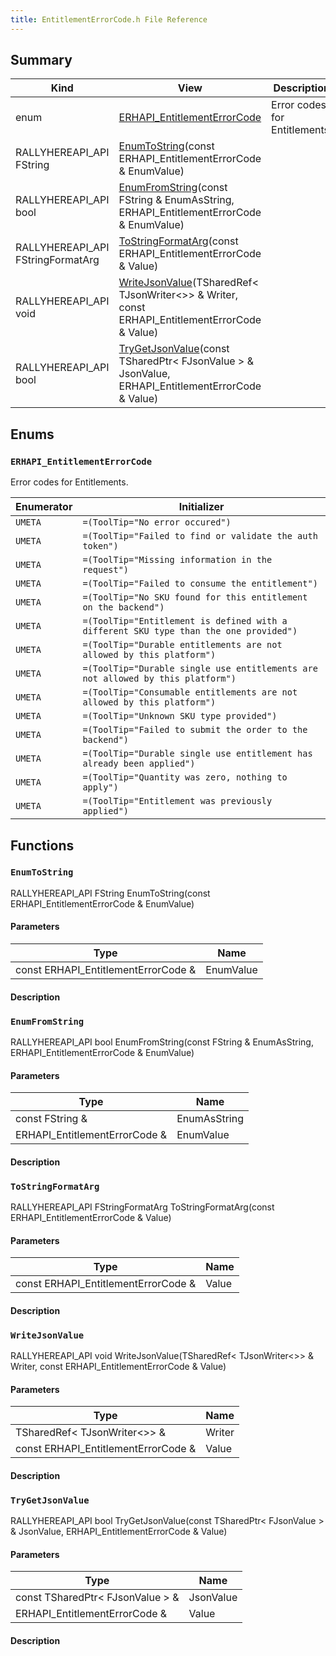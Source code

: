 ```yaml
---
title: EntitlementErrorCode.h File Reference
---
```


## Summary
| Kind | View | Description |
|------|------|-------------|
|enum|[ERHAPI_EntitlementErrorCode](/unreal-plugins/all/entitlementerrorcode_8h/#EntitlementErrorCode_8h_1a899c8a4a61a735b2a5dd5f06c235fabe)|Error codes for Entitlements.|
|RALLYHEREAPI_API FString|[EnumToString](/unreal-plugins/all/entitlementerrorcode_8h/#EntitlementErrorCode_8h_1a708fdece9ffe27eef465f1311ee611b1)(const ERHAPI_EntitlementErrorCode & EnumValue)||
|RALLYHEREAPI_API bool|[EnumFromString](/unreal-plugins/all/entitlementerrorcode_8h/#EntitlementErrorCode_8h_1a163906adbe9fb53c57f192650c6cc655)(const FString & EnumAsString, ERHAPI_EntitlementErrorCode & EnumValue)||
|RALLYHEREAPI_API FStringFormatArg|[ToStringFormatArg](/unreal-plugins/all/entitlementerrorcode_8h/#EntitlementErrorCode_8h_1aa5555bfe7cecdbeac3560f29e5c5733d)(const ERHAPI_EntitlementErrorCode & Value)||
|RALLYHEREAPI_API void|[WriteJsonValue](/unreal-plugins/all/entitlementerrorcode_8h/#EntitlementErrorCode_8h_1afe8ed08b1523edc0fd471610c4fa7abe)(TSharedRef< TJsonWriter<>> & Writer, const ERHAPI_EntitlementErrorCode & Value)||
|RALLYHEREAPI_API bool|[TryGetJsonValue](/unreal-plugins/all/entitlementerrorcode_8h/#EntitlementErrorCode_8h_1a50206a3d4db627d23911f89eb3b0f065)(const TSharedPtr< FJsonValue > & JsonValue, ERHAPI_EntitlementErrorCode & Value)||
## Enums




### `ERHAPI_EntitlementErrorCode` <a id="EntitlementErrorCode_8h_1a899c8a4a61a735b2a5dd5f06c235fabe"></a>
Error codes for Entitlements.



| Enumerator | Initializer|
|------------|------------|
|`UMETA`|`=(ToolTip="No error occured")`|
|`UMETA`|`=(ToolTip="Failed to find or validate the auth token")`|
|`UMETA`|`=(ToolTip="Missing information in the request")`|
|`UMETA`|`=(ToolTip="Failed to consume the entitlement")`|
|`UMETA`|`=(ToolTip="No SKU found for this entitlement on the backend")`|
|`UMETA`|`=(ToolTip="Entitlement is defined with a different SKU type than the one provided")`|
|`UMETA`|`=(ToolTip="Durable entitlements are not allowed by this platform")`|
|`UMETA`|`=(ToolTip="Durable single use entitlements are not allowed by this platform")`|
|`UMETA`|`=(ToolTip="Consumable entitlements are not allowed by this platform")`|
|`UMETA`|`=(ToolTip="Unknown SKU type provided")`|
|`UMETA`|`=(ToolTip="Failed to submit the order to the backend")`|
|`UMETA`|`=(ToolTip="Durable single use entitlement has already been applied")`|
|`UMETA`|`=(ToolTip="Quantity was zero, nothing to apply")`|
|`UMETA`|`=(ToolTip="Entitlement was previously applied")`|



## Functions



### `EnumToString` <a id="EntitlementErrorCode_8h_1a708fdece9ffe27eef465f1311ee611b1"></a>

RALLYHEREAPI_API FString EnumToString(const ERHAPI_EntitlementErrorCode & EnumValue)

#### Parameters

| Type | Name |
|------|------|
|const ERHAPI_EntitlementErrorCode &|EnumValue|

#### Description






### `EnumFromString` <a id="EntitlementErrorCode_8h_1a163906adbe9fb53c57f192650c6cc655"></a>

RALLYHEREAPI_API bool EnumFromString(const FString & EnumAsString, ERHAPI_EntitlementErrorCode & EnumValue)

#### Parameters

| Type | Name |
|------|------|
|const FString &|EnumAsString|
|ERHAPI_EntitlementErrorCode &|EnumValue|

#### Description






### `ToStringFormatArg` <a id="EntitlementErrorCode_8h_1aa5555bfe7cecdbeac3560f29e5c5733d"></a>

RALLYHEREAPI_API FStringFormatArg ToStringFormatArg(const ERHAPI_EntitlementErrorCode & Value)

#### Parameters

| Type | Name |
|------|------|
|const ERHAPI_EntitlementErrorCode &|Value|

#### Description






### `WriteJsonValue` <a id="EntitlementErrorCode_8h_1afe8ed08b1523edc0fd471610c4fa7abe"></a>

RALLYHEREAPI_API void WriteJsonValue(TSharedRef< TJsonWriter<>> & Writer, const ERHAPI_EntitlementErrorCode & Value)

#### Parameters

| Type | Name |
|------|------|
|TSharedRef< TJsonWriter<>> &|Writer|
|const ERHAPI_EntitlementErrorCode &|Value|

#### Description






### `TryGetJsonValue` <a id="EntitlementErrorCode_8h_1a50206a3d4db627d23911f89eb3b0f065"></a>

RALLYHEREAPI_API bool TryGetJsonValue(const TSharedPtr< FJsonValue > & JsonValue, ERHAPI_EntitlementErrorCode & Value)

#### Parameters

| Type | Name |
|------|------|
|const TSharedPtr< FJsonValue > &|JsonValue|
|ERHAPI_EntitlementErrorCode &|Value|

#### Description







